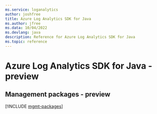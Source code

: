 ```yaml
---
ms.service: loganalytics
author: joshfree
title: Azure Log Analytics SDK for Java
ms.author: jfree
ms.data: 10/04/2022
ms.devlang: java
description: Reference for Azure Log Analytics SDK for Java
ms.topic: reference
---
```

# Azure Log Analytics SDK for Java - preview

## Management packages - preview
[!INCLUDE [mgmt-packages](log-analytics-mgmt-index.md)]
